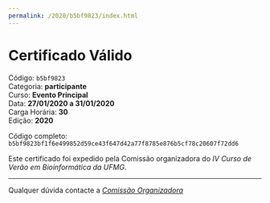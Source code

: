 ```yaml
---
permalink: /2020/b5bf9823/index.html
---
```


# Certificado Válido

Código: `b5bf9823`<br>
Categoria: **participante**<br>
Curso: **Evento Principal**<br>
Data: **27/01/2020 a 31/01/2020**<br>
Carga Horária: **30**<br>
Edição: **2020**<br>


Código completo: `b5bf9823bf1f6e499852d59ce43f647d42a77f8785e876b5cf78c20607f72dd6`


Este certificado foi expedido pela Comissão organizadora do *IV Curso de Verão em Bioinformática da UFMG*.

----

Qualquer dúvida contacte a [_Comissão Organizadora_](<mailto:cursobioinfoufmg@gmail.com$subject=[Certificados]>)

